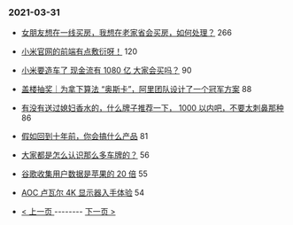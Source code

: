 ### 2021-03-31 
- [女朋友想在一线买房，我想在老家省会买房，如何处理？](https://www.v2ex.com/t/766746) 266
- [小米官网的前端有点敷衍呀！](https://www.v2ex.com/t/766683) 120
- [小米要造车了 现金流有 1080 亿 大家会买吗？](https://www.v2ex.com/t/766653) 90
- [盖楼抽奖｜为拿下算法 “奥斯卡”，阿里团队设计了一个冠军方案](https://www.v2ex.com/t/766878) 88
- [有没有送过媳妇香水的，什么牌子推荐一下， 1000 以内吧，不要太刺鼻那种](https://www.v2ex.com/t/766728) 86
- [假如回到十年前，你会搞什么产品](https://www.v2ex.com/t/766733) 81
- [大家都是怎么认识那么多车牌的？](https://www.v2ex.com/t/766741) 56
- [谷歌收集用户数据是苹果的 20 倍](https://www.v2ex.com/t/766699) 55
- [AOC 卢瓦尔 4K 显示器入手体验](https://www.v2ex.com/t/766727) 54 

- [ < 上一页 ](https://github.com/able8/v2ex-hot-record/blob/master/2021-03-30.md) -------- [ 下一页 > ](https://github.com/able8/v2ex-hot-record/blob/master/2021-04-01.md)